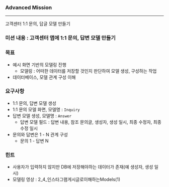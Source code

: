### Advanced Mission

---

고객센터 1:1 문의, 답글 모델 만들기

### 미션 내용 : 고객센터 앱에 1:1 문의, 답변 모델 만들기

### 목표

- 예시 화면 기반의 모델링 진행
    - 모델링 : 어떠한 데이터를 저장할 것인지 판단하여 모델 생성, 구성하는 작업
- 데이터베이스, 모델 관계 구성 이해

### 요구사항

- 1:1 문의, 답변 모델 생성
- 1:1 문의 모델 화면, 모델명 : `Inquiry`
- 답변 모델 생성, 모델명 : `Answer`
    - 답변 모델 필드 : 답변 내용, 참조 문의글, 생성자, 생성 일시, 최종 수정자, 최종 수정 일시
- 문의와 답변은 1 - N 관계 구성
    - 문의 1 - 답변 N

### 힌트

- 사용자가 입력하지 않지만 DB에 저장해야하는 데이터가 존재(예 생성자, 생성 일시)
- 모델링 영상 : 2_4_인스타그램게시글로이해하는Models(1)
